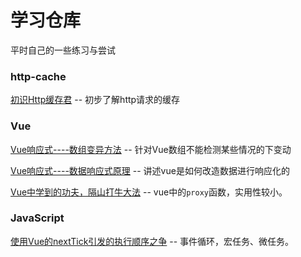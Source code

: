 # 学习仓库

平时自己的一些练习与尝试

### http-cache

[初识Http缓存君](https://juejin.im/post/5a0937b0f265da431e164193) -- 初步了解http请求的缓存

### Vue
[Vue响应式----数组变异方法](https://juejin.im/post/5a04231af265da431f4a84be) -- 针对Vue数组不能检测某些情况的下变动

[Vue响应式----数据响应式原理](https://juejin.im/post/5a0e53965188254dd935f850) -- 讲述vue是如何改造数据进行响应化的

[Vue中学到的功夫，隔山打牛大法](https://juejin.im/post/5a7037b15188257324727a77) -- vue中的`proxy`函数，实用性较小。


### JavaScript
[使用Vue的nextTick引发的执行顺序之争](https://juejin.im/post/5a72df6cf265da3e2c3870b9) -- 事件循环，宏任务、微任务。